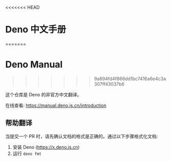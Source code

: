 <<<<<<< HEAD
# Deno 中文手册
=======
# Deno Manual
>>>>>>> 9a894fd4f866dd1bc7416a6e4c3a307ff43037b6

这个仓库是 Deno 的非官方中文翻译。

在线查看: https://manual.deno.js.cn/introduction

## 帮助翻译

当提交一个 PR 时，请先确认文档的格式是正确的。通过以下步骤格式化文档:

1. 安装 Deno (https://x.deno.js.cn)
2. 运行 `deno fmt`
